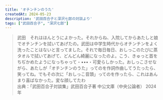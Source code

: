 ```yaml
---
title: 'オチンチンのうた'
createdAt: 2024-05-23
description: '武田百合子と深沢七郎の対談より'
tags: ["武田百合子", "深沢七郎"]
---
```

> 武田　それはほんとうによかった。それからね、入院してからあたしと娘でオチンチンを拭いてあげたの。武田は中学生時代からオチンチンをよく洗ったことはないと言ってました。それで毎日毎日、おしっこのたびに蒸タオルで拭いてあげて、どんどん綺麗になったのよ。こう、きゅっと首をちぢかめたようになっちゃって・•••・可愛らしかった。おしっこさせながら、あたしが「オチンチンのうた」ってのを作詞作曲してうたったら、笑ってね。でもその次に「おしっこ音頭」ってのを作ったら、これはあんまり喜ばなかった。変な顔してたわ  
> 出典：「武田百合子対談集」武田百合子著 中公文庫（中央公論者） 2024年



